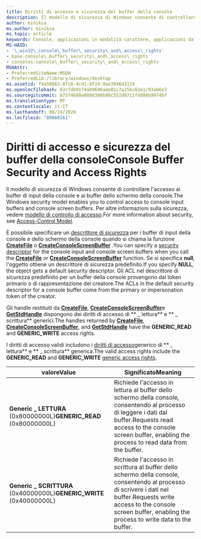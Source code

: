 ```yaml
---
title: Diritti di accesso e sicurezza del buffer della console
description: Il modello di sicurezza di Windows consente di controllare l'accesso ai buffer di input della console e ai buffer dello schermo della console. Per altre informazioni sulla sicurezza, vedere modello di controllo di accesso.
author: miniksa
ms.author: miniksa
ms.topic: article
keywords: Console, applicazioni in modalità carattere, applicazioni da riga di comando, applicazioni Terminal, API console
MS-HAID:
- '\_win32\_console\_buffer\_security\_and\_access\_rights'
- base.console\_buffer\_security\_and\_access\_rights
- consoles.console\_buffer\_security\_and\_access\_rights
MSHAttr:
- PreferredSiteName:MSDN
- PreferredLib:/library/windows/desktop
ms.assetid: f9a50063-8fc8-4cd1-8f24-9ae3946d3119
ms.openlocfilehash: 63cfdb91f4ab9696ade81c7a15bc62e1c93ab6e3
ms.sourcegitcommit: b75f4688e080d300b80c552d0711fdd86b9974bf
ms.translationtype: MT
ms.contentlocale: it-IT
ms.lasthandoff: 08/24/2020
ms.locfileid: "89060161"
---
```

# <a name="console-buffer-security-and-access-rights"></a><span data-ttu-id="2a8fa-105">Diritti di accesso e sicurezza del buffer della console</span><span class="sxs-lookup"><span data-stu-id="2a8fa-105">Console Buffer Security and Access Rights</span></span>


<span data-ttu-id="2a8fa-106">Il modello di sicurezza di Windows consente di controllare l'accesso ai buffer di input della console e ai buffer dello schermo della console.</span><span class="sxs-lookup"><span data-stu-id="2a8fa-106">The Windows security model enables you to control access to console input buffers and console screen buffers.</span></span> <span data-ttu-id="2a8fa-107">Per altre informazioni sulla sicurezza, vedere [modello di controllo di accesso](https://msdn.microsoft.com/library/windows/desktop/aa374876).</span><span class="sxs-lookup"><span data-stu-id="2a8fa-107">For more information about security, see [Access-Control Model](https://msdn.microsoft.com/library/windows/desktop/aa374876).</span></span>

<span data-ttu-id="2a8fa-108">È possibile specificare un [descrittore di sicurezza](https://msdn.microsoft.com/library/windows/desktop/aa379563) per i buffer di input della console e dello schermo della console quando si chiama la funzione [**CreateFile**](https://msdn.microsoft.com/library/windows/desktop/aa363858) o [**CreateConsoleScreenBuffer**](createconsolescreenbuffer.md) .</span><span class="sxs-lookup"><span data-stu-id="2a8fa-108">You can specify a [security descriptor](https://msdn.microsoft.com/library/windows/desktop/aa379563) for the console input and console screen buffers when you call the [**CreateFile**](https://msdn.microsoft.com/library/windows/desktop/aa363858) or [**CreateConsoleScreenBuffer**](createconsolescreenbuffer.md) function.</span></span> <span data-ttu-id="2a8fa-109">Se si specifica **null**, l'oggetto ottiene un descrittore di sicurezza predefinito.</span><span class="sxs-lookup"><span data-stu-id="2a8fa-109">If you specify **NULL**, the object gets a default security descriptor.</span></span> <span data-ttu-id="2a8fa-110">Gli ACL nel descrittore di sicurezza predefinito per un buffer della console provengono dal token primario o di rappresentazione del creatore.</span><span class="sxs-lookup"><span data-stu-id="2a8fa-110">The ACLs in the default security descriptor for a console buffer come from the primary or impersonation token of the creator.</span></span>

<span data-ttu-id="2a8fa-111">Gli handle restituiti da [**CreateFile**](https://msdn.microsoft.com/library/windows/desktop/aa363858), [**CreateConsoleScreenBuffer**](createconsolescreenbuffer.md)e [**GetStdHandle**](getstdhandle.md) dispongono dei diritti di accesso di \*\* \_ lettura\*\* e \*\* \_ scrittura\*\* generici.</span><span class="sxs-lookup"><span data-stu-id="2a8fa-111">The handles returned by [**CreateFile**](https://msdn.microsoft.com/library/windows/desktop/aa363858), [**CreateConsoleScreenBuffer**](createconsolescreenbuffer.md), and [**GetStdHandle**](getstdhandle.md) have the **GENERIC\_READ** and **GENERIC\_WRITE** access rights.</span></span>

<span data-ttu-id="2a8fa-112">I diritti di accesso validi includono i [diritti di accesso](https://msdn.microsoft.com/library/windows/desktop/aa446632)generico di \*\* \_ lettura\*\* e \*\* \_ scrittura\*\* generica.</span><span class="sxs-lookup"><span data-stu-id="2a8fa-112">The valid access rights include the **GENERIC\_READ** and **GENERIC\_WRITE** [generic access rights](https://msdn.microsoft.com/library/windows/desktop/aa446632).</span></span>


| <span data-ttu-id="2a8fa-113">valore</span><span class="sxs-lookup"><span data-stu-id="2a8fa-113">Value</span></span>                            | <span data-ttu-id="2a8fa-114">Significato</span><span class="sxs-lookup"><span data-stu-id="2a8fa-114">Meaning</span></span>                                                                                               |
|----------------------------------|-------------------------------------------------------------------------------------------------------|
| <span data-ttu-id="2a8fa-115">**Generic \_ LETTURA** (0x80000000L)</span><span class="sxs-lookup"><span data-stu-id="2a8fa-115">**GENERIC\_READ** (0x80000000L)</span></span>  | <span data-ttu-id="2a8fa-116">Richiede l'accesso in lettura al buffer dello schermo della console, consentendo al processo di leggere i dati dal buffer.</span><span class="sxs-lookup"><span data-stu-id="2a8fa-116">Requests read access to the console screen buffer, enabling the process to read data from the buffer.</span></span> |
| <span data-ttu-id="2a8fa-117">**Generic \_ SCRITTURA** (0x40000000L)</span><span class="sxs-lookup"><span data-stu-id="2a8fa-117">**GENERIC\_WRITE** (0x40000000L)</span></span> | <span data-ttu-id="2a8fa-118">Richiede l'accesso in scrittura al buffer dello schermo della console, consentendo al processo di scrivere i dati nel buffer.</span><span class="sxs-lookup"><span data-stu-id="2a8fa-118">Requests write access to the console screen buffer, enabling the process to write data to the buffer.</span></span> |










